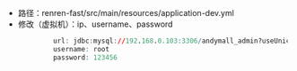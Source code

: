 - 路径：renren-fast/src/main/resources/application-dev.yml
- 修改（虚拟机）：ip、username、password
```r
            url: jdbc:mysql://192.168.0.103:3306/andymall_admin?useUnicode=true&characterEncoding=UTF-8&serverTimezone=Asia/Shanghai
            username: root
            password: 123456
```